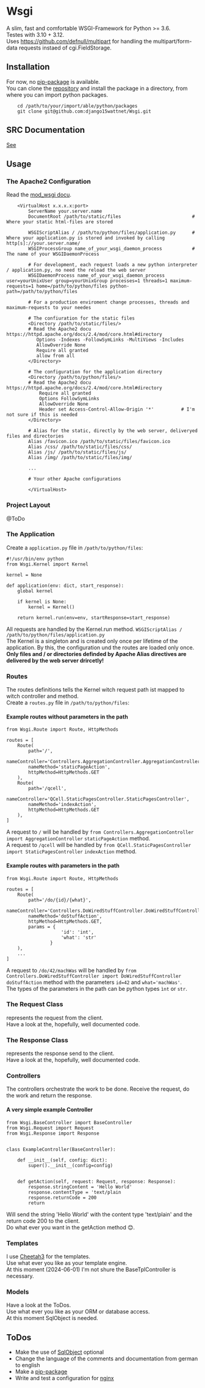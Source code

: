# Wsgi
A slim, fast and comfortable WSGI-Framework for Python >= 3.6.  
Testes with 3.10 + 3.12.  
Uses https://github.com/defnull/multipart for handling the multipart/form-data requests instaed of cgi.FieldStorage.

## Installation
For now, no [pip-package](https://pypi.org/) is available.  
You can clone the [repository](https://github.com/django15wattnet/Wsgi) and
install the package in a directory, from where you can import
python packages. 
```
    cd /path/to/your/import/able/python/packages
    git clone git@github.com:django15wattnet/Wsgi.git
```

## SRC Documentation
[See](https://github.com/django15wattnet/Wsgi/tree/main/docs/Wsgi)

## Usage

### The Apache2 Configuration
Read the [mod_wsgi docu](https://modwsgi.readthedocs.io/en/master/configuration.html).
```
    <VirtualHost x.x.x.x:port>
        ServerName your.server.name
        DocumentRoot /path/to/static/files                          # Where your static html-files are stored
        
        WSGIScriptAlias / /path/to/python/files/application.py      # Where your application.py is stored and invoked by calling http[s]://your.server.name/
        WSGIProcessGroup name_of_your_wsgi_daemon_process           # The name of your WSGIDaemonProcess
        
        # For development, each request loads a new python interpreter / application.py, no need the reload the web server
        WSGIDaemonProcess name_of_your_wsgi_daemon_process user=yourUnixUser group=yourUnixGroup processes=1 threads=1 maximum-requests=1 home=/path/to/python/files python-path=/path/to/python/files
        
        # For a production enviroment change processes, threads and maximum-requests to your needes
        
        # The confiuration for the static files
        <Directory /path/to/static/files/>
        # Read the Apache2 docu https://httpd.apache.org/docs/2.4/mod/core.html#directory
           Options -Indexes -FollowSymLinks -MultiViews -Includes
           AllowOverride None
           Require all granted
           allow from all
        </Directory>
        
        # The configuration for the application directory
        <Directory /path/to/python/files/>
        # Read the Apache2 docu https://httpd.apache.org/docs/2.4/mod/core.html#directory
            Require all granted
            Options FollowSymLinks
            AllowOverride None
            Header set Access-Control-Allow-Origin '*'          # I'm not sure if this is needed
        </Directory>
        
        # Alias for the static, directly by the web server, deliveryed files and directories
        Alias /favicon.ico /path/to/static/files/favicon.ico
        Alias /css/ /path/to/static/files/css/
        Alias /js/ /path/to/static/files/js/
        Alias /img/ /path/to/static/files/img/ 
        
        ...
        
        # Your other Apache configurations
        
        </VirtualHost>
```

### Project Layout
@ToDo

### The Application
Create a ```application.py``` file in ```/path/to/python/files```:
```  
#!/usr/bin/env python
from Wsgi.Kernel import Kernel

kernel = None

def application(env: dict, start_response):
	global kernel

	if kernel is None:
		kernel = Kernel()

	return kernel.run(env=env, startResponse=start_response)
```
All requests are handled by the Kernel.run method.  ```WSGIScriptAlias / /path/to/python/files/application.py```  
The Kernel is a singleton and is created only once per lifetime of the application. By this, the configuration und the routes are loaded only once.  
**Only files and / or directories definded by Apache Alias directives are delivered by the web server drircetly!**

### Routes
The routes definitions tells the Kernel witch request path ist mapped to witch controller and method.  
Create a ```routes.py``` file in ```/path/to/python/files```:

#### Example routes without parameters in the path
```
from Wsgi.Route import Route, HttpMethods

routes = [
	Route(
		path='/',
		nameController='Controllers.AggregationController.AggregationController',
		nameMethod='staticPageAction',
		httpMethod=HttpMethods.GET
	),
	Route(
		path='/qcell',
		nameController='QCell.StaticPagesController.StaticPagesController',
		nameMethod='indexAction',
		httpMethod=HttpMethods.GET
	),
]
```
A request to ```/``` will be handled by ```from Controllers.AggregationController import AggregationController```  ```staticPageAction``` method.  
A request to ```/qcell``` will be handled by ```from QCell.StaticPagesController import StaticPagesController```  ```indexAction``` method.

#### Example routes with parameters in the path
```
from Wsgi.Route import Route, HttpMethods

routes = [
	Route(
		path='/do/{id}/{what}',
		nameController='Controllers.DoWiredStuffController.DoWiredStuffController',
		nameMethod='doStuffAction',
		httpMethod=HttpMethods.GET,
		params = {
                    'id': 'int',
                    'what': 'str'
                }
	),
    ...
]
```
A request to ```/do/42/machWas``` will be handled by ```from Controllers.DoWiredStuffController import DoWiredStuffController```  ```doStuffAction``` method with the parameters ```id=42``` and ```what='machWas'```.  
The types of the parameters in the path can be python types ``ìnt`` or ```str```.

### The Request Class
represents the request from the client.  
Have a look at the, hopefully, well documented code.

### The Response Class
represents the response send to the client.  
Have a look at the, hopefully, well documented code.

### Controllers
The controllers orchestrate the work to be done. Receive the request, do the work and return the response.

#### A very simple example Controller
```
from Wsgi.BaseController import BaseController
from Wsgi.Request import Request
from Wsgi.Response import Response


class ExampleController(BaseController):

	def __init__(self, config: dict):
		super().__init__(config=config)


	def getAction(self, request: Request, response: Response):
		response.stringContent = 'Hello World'
		response.contentType = 'text/plain
		response.returnCode = 200
		return
```
Will send the string 'Hello World' with the content type 'text/plain' and the return code 200 to the client.  
Do what ever you want in the getAction method 😊.

### Templates
I use [Cheetah3](https://cheetahtemplate.org/) for the templates.  
Use what ever you like as your template engine.  
At this moment (2024-06-01) I'm not shure the BaseTplController is necessary.

### Models
Have a look at the ToDos.  
Use what ever you like as your ORM or database access.  
At this moment SqlObject is needed.

## ToDos
- Make the use of [SqlObject](https://www.sqlobject.org/) optional
- Change the language of the comments and documentation from german to english
- Make a [pip-package](https://pypi.org/)
- Write and test a configuration for [nginx](https://nginx.org/)
